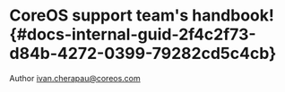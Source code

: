 # CoreOS support team's handbook! {#docs-internal-guid-2f4c2f73-d84b-4272-0399-79282cd5c4cb}

Author ivan.cherapau@coreos.com

